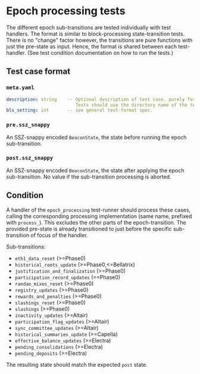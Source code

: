 # Epoch processing tests

The different epoch sub-transitions are tested individually with test handlers.
The format is similar to block-processing state-transition tests.
There is no "change" factor however, the transitions are pure functions with just the pre-state as input.
Hence, the format is shared between each test-handler. (See test condition documentation on how to run the tests.)

## Test case format

### `meta.yaml`

```yaml
description: string    -- Optional description of test case, purely for debugging purposes.
                          Tests should use the directory name of the test case as identifier, not the description.
bls_setting: int       -- see general test-format spec.
```

### `pre.ssz_snappy`

An SSZ-snappy encoded `BeaconState`, the state before running the epoch sub-transition.

### `post.ssz_snappy`

An SSZ-snappy encoded `BeaconState`, the state after applying the epoch sub-transition. No value if the sub-transition processing is aborted.

## Condition

A handler of the `epoch_processing` test-runner should process these cases,
 calling the corresponding processing implementation (same name, prefixed with `process_`).
This excludes the other parts of the epoch-transition.
The provided pre-state is already transitioned to just before the specific sub-transition of focus of the handler.

Sub-transitions:

- `eth1_data_reset` (>=Phase0)
- `historical_roots_update` (>=Phase0,<=Bellatrix)
- `justification_and_finalization` (>=Phase0)
- `participation_record_updates` (==Phase0)
- `randao_mixes_reset` (>=Phase0)
- `registry_updates` (>=Phase0)
- `rewards_and_penalties` (>=Phase0)
- `slashings_reset` (>=Phase0)
- `slashings` (>=Phase0)
- `inactivity_updates` (>=Altair)
- `participation_flag_updates` (>=Altair)
- `sync_committee_updates` (>=Altair)
- `historical_summaries_update` (>=Capella)
- `effective_balance_updates` (>=Electra)
- `pending_consolidations` (>=Electra)
- `pending_deposits` (>=Electra)

The resulting state should match the expected `post` state.

